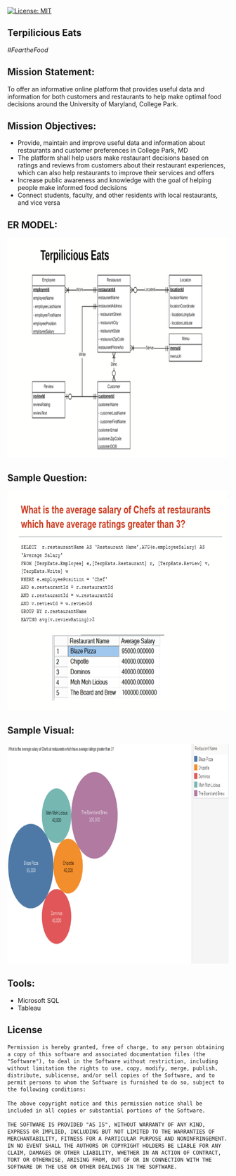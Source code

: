 [![License: MIT](https://img.shields.io/badge/License-MIT-green.svg)](https://opensource.org/licenses/MIT)

## Terpilicious Eats
_#FeartheFood_
 
## Mission Statement:

To offer an informative online platform that provides useful data and information for both customers and restaurants to help make optimal food decisions around the University of Maryland, College Park.

## Mission Objectives:

 - Provide, maintain and improve useful data and information about restaurants and customer preferences in College Park, MD
- The platform shall help users make restaurant decisions based on ratings and reviews from customers about their restaurant experiences, which can also help restaurants to improve their services and offers
-	Increase public awareness and knowledge with the goal of helping people make informed food decisions
-	Connect students, faculty, and other residents with local restaurants, and vice versa

 ## ER MODEL:
<p align="center">
  <img  height="500" src="ER-Model.PNG">
</p>

 ## Sample Question:
<p align="center">
  <img  height="500" src="Question.PNG">
</p>

 ## Sample Visual:
<p align="center">
  <img  height="500" src="Visual.PNG">
</p>

## Tools:
- Microsoft SQL 
- Tableau

## License
```
Permission is hereby granted, free of charge, to any person obtaining a copy of this software and associated documentation files (the "Software"), to deal in the Software without restriction, including without limitation the rights to use, copy, modify, merge, publish, distribute, sublicense, and/or sell copies of the Software, and to permit persons to whom the Software is furnished to do so, subject to the following conditions:

The above copyright notice and this permission notice shall be included in all copies or substantial portions of the Software.

THE SOFTWARE IS PROVIDED "AS IS", WITHOUT WARRANTY OF ANY KIND, EXPRESS OR IMPLIED, INCLUDING BUT NOT LIMITED TO THE WARRANTIES OF MERCHANTABILITY, FITNESS FOR A PARTICULAR PURPOSE AND NONINFRINGEMENT. IN NO EVENT SHALL THE AUTHORS OR COPYRIGHT HOLDERS BE LIABLE FOR ANY CLAIM, DAMAGES OR OTHER LIABILITY, WHETHER IN AN ACTION OF CONTRACT, TORT OR OTHERWISE, ARISING FROM, OUT OF OR IN CONNECTION WITH THE SOFTWARE OR THE USE OR OTHER DEALINGS IN THE SOFTWARE.
